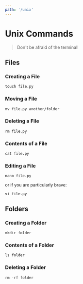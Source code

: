 ```yaml
---
path: '/unix'
---
```


# Unix Commands

> Don't be afraid of the terminal!

## Files

### Creating a File

```
touch file.py
```

### Moving a File

```
mv file.py another/folder
```

### Deleting a File

```
rm file.py
```

### Contents of a File

```
cat file.py
```

### Editing a File

```
nano file.py
```

or if you are particularly brave:

```
vi file.py
```

## Folders

### Creating a Folder

```
mkdir folder
```

### Contents of a Folder

```
ls folder
```

### Deleting a Folder

```
rm -rf folder
```
